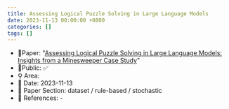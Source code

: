 ```yaml
---
title: Assessing Logical Puzzle Solving in Large Language Models
date: 2023-11-13 00:00:00 +0800
categories: []
tags: []
---
```


- 📙Paper: "[Assessing Logical Puzzle Solving in Large Language Models: Insights from a Minesweeper Case Study](https://www.semanticscholar.org/paper/Assessing-Logical-Puzzle-Solving-in-Large-Language-Li-Wang/d1ef653ac253f4b4a21575daaaa23f288327f11d)"
- 🔑Public: ✅
- ⚲ Area: 
- 📅 Date: 2023-11-13
- 🔎 Paper Section: dataset / rule-based / stochastic
- 📝 References: -
